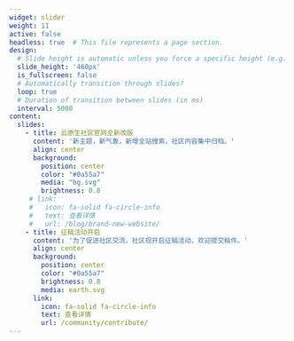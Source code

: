 ```yaml
---
widget: slider
weight: 11
active: false
headless: true  # This file represents a page section.
design:
  # Slide height is automatic unless you force a specific height (e.g. '400px')
  slide_height: '460px'
  is_fullscreen: false
  # Automatically transition through slides?
  loop: true
  # Duration of transition between slides (in ms)
  interval: 5000
content:
  slides:
    - title: 云原生社区官网全新改版
      content: '新主题，新气象，新增全站搜索，社区内容集中归档。'
      align: center
      background:
        position: center
        color: "#0a55a7"
        media: "bg.svg"
        brightness: 0.8
     # link:
     #   icon: fa-solid fa-circle-info
     #   text: 查看详情
     #   url: /blog/brand-new-website/
    - title: 征稿活动开启
      content: '为了促进社区交流，社区现开启征稿活动，欢迎提交稿件。'
      align: center
      background:
        position: center
        color: "#0a55a7"
        brightness: 0.8
        media: earth.svg
      link:
        icon: fa-solid fa-circle-info
        text: 查看详情
        url: /community/contribute/
---
```

